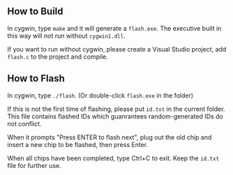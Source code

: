 How to Build
------------

In cygwin, type ```make``` and it will generate a ```flash.exe```. The executive built in this way will not run without ```cygwin1.dll```.

If you want to run without cygwin, please create a Visual Studio project, add ```flash.c``` to the project and compile.

How to Flash
------------

In cygwin, type ```./flash```. (Or double-click ```flash.exe``` in the folder)

If this is not the first time of flashing, please put ```id.txt``` in the current folder. This file contains flashed IDs which guanrantees random-generated IDs do not conflict.

When it prompts "Press ENTER to flash next", plug out the old chip and insert a new chip to be flashed, then press Enter.

When all chips have been completed, type Ctrl+C to exit. Keep the ```id.txt``` file for further use.

